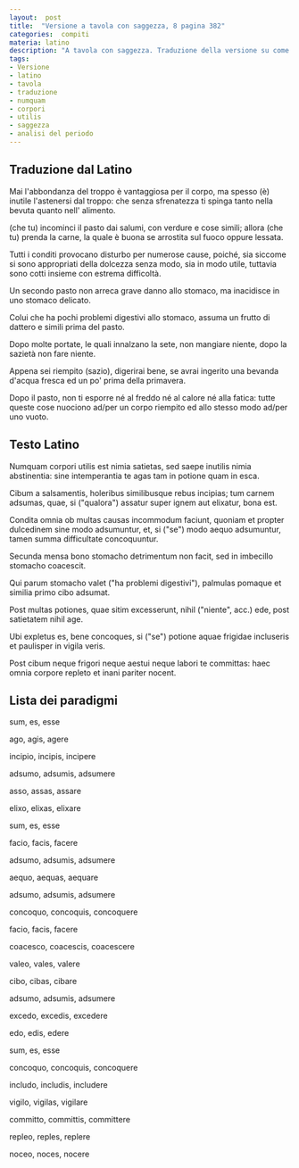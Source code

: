 ```yaml
---
layout:  post
title:  "Versione a tavola con saggezza, 8 pagina 382"
categories:  compiti
materia: latino
description: "A tavola con saggezza. Traduzione della versione su come mangiare in modo salutare, con paradigmi ed analisi del periodo. Numquam corpori utilis est nimia satietas..."
tags:
- Versione
- latino
- tavola
- traduzione
- numquam
- corpori
- utilis
- saggezza
- analisi del periodo
---
```


## Traduzione dal Latino

Mai l'abbondanza del troppo è vantaggiosa per il corpo, ma spesso (è) inutile l'astenersi dal troppo: che senza sfrenatezza ti spinga tanto nella bevuta quanto nell' alimento.

(che tu) incominci il pasto dai salumi, con verdure e cose simili; allora (che tu) prenda la carne, la quale è buona se arrostita sul fuoco oppure lessata.

Tutti i conditi provocano disturbo per numerose cause, poiché, sia siccome si sono appropriati della dolcezza senza modo, sia in modo utile, tuttavia sono cotti insieme con estrema difficoltà.

Un secondo pasto non arreca grave danno allo stomaco, ma inacidisce in uno stomaco delicato.

Colui che ha pochi problemi digestivi allo stomaco, assuma un frutto di dattero e simili prima del pasto.

Dopo molte portate, le quali innalzano la sete, non mangiare niente, dopo la sazietà non fare niente. 

Appena sei riempito (sazio), digerirai bene, se avrai ingerito una bevanda d'acqua fresca ed un po' prima della primavera.

Dopo il pasto, non ti esporre né al freddo né al calore né alla fatica: tutte queste cose nuociono ad/per un corpo riempito ed allo stesso modo ad/per uno vuoto.


## Testo Latino

Numquam corpori utilis est nimia satietas, sed saepe inutilis nimia abstinentia: sine intemperantia te agas tam in potione quam in esca. 

Cibum a salsamentis, holeribus similibusque rebus incipias; tum carnem adsumas, quae, si ("qualora") assatur super ignem aut elixatur, bona est.

Condita omnia ob multas causas incommodum faciunt, quoniam et propter dulcedinem sine modo adsumuntur, et, si ("se") modo aequo adsumuntur, tamen summa difficultate concoquuntur.

Secunda mensa bono stomacho detrimentum non facit, sed in imbecillo stomacho coacescit.

Qui parum stomacho valet ("ha problemi digestivi"), palmulas pomaque et similia primo cibo adsumat.

Post multas potiones, quae sitim excesserunt, nihil ("niente", acc.) ede, post satietatem nihil age.

Ubi expletus es, bene concoques, si ("se") potione aquae frigidae incluseris et paulisper in vigila veris.

Post cibum neque frigori neque aestui neque labori te committas: haec omnia corpore repleto et inani pariter nocent.

## Lista dei paradigmi

sum, es, esse

ago, agis, agere

incipio, incipis, incipere

adsumo, adsumis, adsumere

asso, assas, assare

elixo, elixas, elixare

sum, es, esse

facio, facis, facere

adsumo, adsumis, adsumere

aequo, aequas, aequare

adsumo, adsumis, adsumere

concoquo, concoquis, concoquere

facio, facis, facere

coacesco, coacescis, coacescere

valeo, vales, valere

cibo, cibas, cibare

adsumo, adsumis, adsumere

excedo, excedis, excedere

edo, edis, edere

sum, es, esse

concoquo, concoquis, concoquere

includo, includis, includere

vigilo, vigilas, vigilare

committo, committis, committere

repleo, reples, replere

noceo, noces, nocere